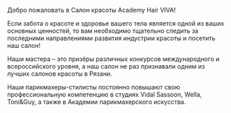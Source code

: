 ---
---
Добро пожаловать в Салон красоты Academy Hair VIVA!

Если забота о красоте и здоровье вашего тела является одной из ваших основных ценностей, то вам необходимо тщательно следить за последними направлениями развития индустрии красоты и посетить наш салон!

Наши мастера – это призёры различных конкурсов международного и всероссийского уровня, а наш салон не раз признавали одним из лучших салонов красоты в Рязани.

Наши парикмахеры-стилисты постоянно повышают свою профессиональную компетенцию в студиях Vidal Sassoon, Wella, Toni&Guy, а также в Академии парикмахерского искусства.